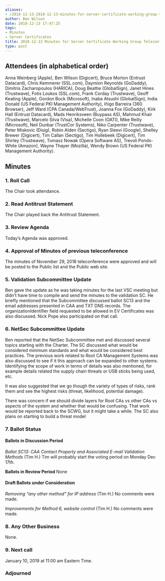 ```yaml
---
aliases:
- /2018-12-13-2018-12-13-minutes-for-server-certificate-working-group-teleconference/
author: Ben Wilson
date: 2018-12-13 17:47:25
tags:
- Minutes
- Server Certificates
title: 2018-12-13 Minutes for Server Certificate Working Group Teleconference
type: post
---
```


## Attendees (in alphabetical order) 

Anna Weinberg (Apple), Ben Wilson (Digicert), Bruce Morton (Entrust Datacard), Chris Kemmerer (SSL.com), Daymion Reynolds (GoDaddy), Dimitris Zacharopoulos (HARICA), Doug Beattie (GlobalSign), Janet Hines (Trustwave), Fotis Loukos (SSL.com), Frank Corday (Trustwave), Geoff Keating (Apple), Gordon Bock (Microsoft), Inaba Atsushi (GlobalSign), India Donald (US Federal PKI Management Authority), Iñigo Barreira (360 Browser), Jeff Ward (CPA Canada/WebTrust), Joanna Fox (GoDaddy), Kirk Hall (Entrust Datacard), Mads Henriksveen (Buypass AS), Mahmud Khair (Trustwave), Marcelo Silva (Visa), Michelle Coon (OATI), Mike Reilly (Microsoft), Neil Dunbar (TrustCor Systems), Niko Carpenter (Trustwave), Peter Miskovic (Disig), Robin Alden (Sectigo), Ryan Sleevi (Google), Shelley Brewer (Digicert), Tim Callan (Sectigo), Tim Hollebeek (Digicert), Tim Shirley (Trustwave), Tomasz Nowak (Opera Software AS), Trevoli Ponds-White (Amazon), Wayne Thayer (Mozilla), Wendy Brown (US Federal PKI Management Authority).

## Minutes 

### 1. Roll Call 

The Chair took attendance.

### 2. Read Antitrust Statement 

The Chair played back the Antitrust Statement.

### 3. Review Agenda 

Today’s Agenda was approved.

### 4. Approval of Minutes of previous teleconference 

The minutes of November 29, 2018 teleconference were approved and will be posted to the Public list and the Public web site.

### 5. Validation Subcommittee Update 

Ben gave the update as he was taking minutes for the last VSC meeting but didn’t have time to compile and send the minutes to the validation SC. He briefly mentioned that the Subcommittee discussed ballot SC13 and the email addresses presented in CAA and TXT DNS records. The organizationIdentifier field requested to be allowed in EV Certificates was also discussed. Nick Pope also participated on that call.

### 6. NetSec Subcommittee Update 

Ben reported that the NetSec Subcommittee met and discussed several topics starting with the Charter. The SC discussed what would be considered minimum standards and what would be considered best practices. The previous work related to Root CA Management Systems was also discussed to see if it this approach can be expanded to other systems. Identifying the scope of work in terms of details was also mentioned, for example details related the supply chain threats or USB sticks being used, etc.

It was also suggested that we go though the variety of types of risks, rank them and see the highest risks (threat, likelihood, potential damage).

There was concern if we should divide layers for Root CAs vs other CAs vs aspects of the system and whether that would be confusing. That work would be reported back to the SCWG, but it might take a while. The SC also plans on starting to build a threat model

### 7. Ballot Status 

#### Ballots in Discussion Period 

_Ballot SC13: CAA Contact Property and Associated E-mail Validation Methods_ (Tim H.)
Tim will probably start the voting period on Monday Dec 17th.

**Ballots in Review Period**
None

#### Draft Ballots under Consideration 

_Removing “any other method” for IP address_ (Tim H.)
No comments were made.

_Improvements for Method 6, website control_ (Tim H.)
No comments were made.

### 8. Any Other Business 

None.

### 9. Next call 

January 10, 2019 at 11:00 am Eastern Time.

### Adjourned